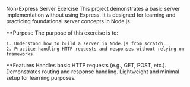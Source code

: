 Non-Express Server Exercise
This project demonstrates a basic server implementation without using Express. It is designed for learning and practicing foundational server concepts in Node.js.

**Purpose
The purpose of this exercise is to:

    1. Understand how to build a server in Node.js from scratch.
    2. Practice handling HTTP requests and responses without relying on frameworks.

**Features
    Handles basic HTTP requests (e.g., GET, POST, etc.).
    Demonstrates routing and response handling.
    Lightweight and minimal setup for learning purposes.